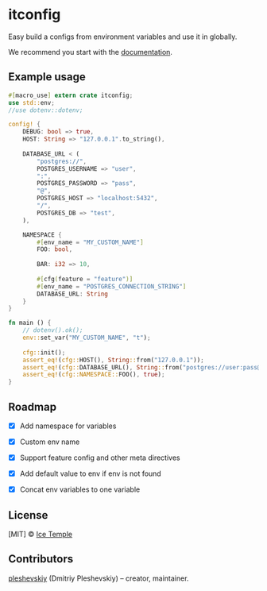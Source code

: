 # itconfig

Easy build a configs from environment variables and use it in globally.

We recommend you start with the [documentation].


## Example usage

```rust
#[macro_use] extern crate itconfig;
use std::env;
//use dotenv::dotenv;

config! {
    DEBUG: bool => true,
    HOST: String => "127.0.0.1".to_string(),
    
    DATABASE_URL < (
        "postgres://",
        POSTGRES_USERNAME => "user",
        ":",
        POSTGRES_PASSWORD => "pass",
        "@",
        POSTGRES_HOST => "localhost:5432",
        "/",
        POSTGRES_DB => "test",
    ),

    NAMESPACE {
        #[env_name = "MY_CUSTOM_NAME"]
        FOO: bool,
        
        BAR: i32 => 10,
        
        #[cfg(feature = "feature")]
        #[env_name = "POSTGRES_CONNECTION_STRING"]
        DATABASE_URL: String
    }
}

fn main () {
    // dotenv().ok();
    env::set_var("MY_CUSTOM_NAME", "t");
    
    cfg::init();
    assert_eq!(cfg::HOST(), String::from("127.0.0.1"));
    assert_eq!(cfg::DATABASE_URL(), String::from("postgres://user:pass@localhost:5432/test"));
    assert_eq!(cfg::NAMESPACE::FOO(), true);
}
```


## Roadmap

* [x] Add namespace for variables
* [x] Custom env name
* [x] Support feature config and other meta directives
* [x] Add default value to env if env is not found
* [x] Concat env variables to one variable


## License

[MIT] © [Ice Temple](https://github.com/icetemple)


## Contributors

[pleshevskiy](https://github.com/pleshevskiy) (Dmitriy Pleshevskiy) – creator, maintainer.



[documentation]: https://docs.rs/itconfig
